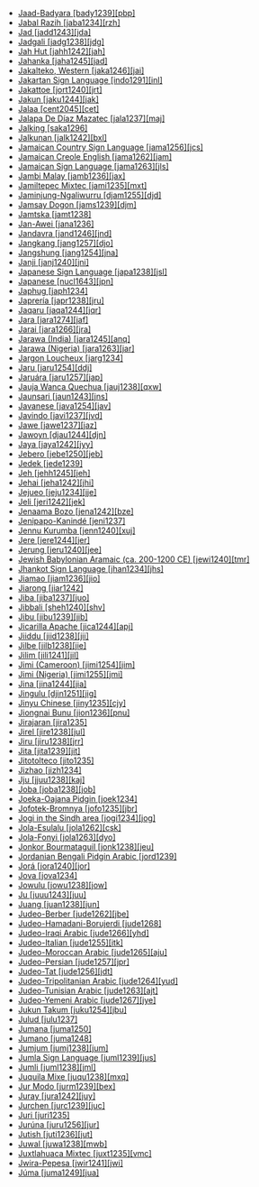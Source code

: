 - [Jaad-Badyara [bady1239][pbp]](tree/atla1278/nort3146/jaad1234/bady1239/md.ini)
- [Jabal Razih [jaba1234][rzh]](tree/afro1255/semi1276/west2786/cent2236/sayh1236/mode1270/jaba1234/md.ini)
- [Jad [jadd1243][jda]](tree/sino1245/bodi1256/bodi1257/oldm1245/tibe1276/late1253/laha1255/spit1239/jadd1243/md.ini)
- [Jadgali [jadg1238][jdg]](tree/indo1319/clas1257/indo1320/indo1321/indo1324/sind1278/sind1279/lasi1244/jadg1238/md.ini)
- [Jah Hut [jahh1242][jah]](tree/aust1305/asli1243/cent1987/jahh1242/md.ini)
- [Jahanka [jaha1245][jad]](tree/mand1469/west2780/mand1431/cent2047/mand1432/mand1433/mand1434/mand1435/west2499/xaso1239/jaha1245/md.ini)
- [Jakalteko, Western [jaka1246][jai]](tree/book1242/jaka1246/md.ini)
- [Jakartan Sign Language [indo1291][inl]](tree/sign1238/deaf1237/lsfi1234/asli1244/mala1548/indo1333/indo1291/md.ini)
- [Jakattoe [jort1240][jrt]](tree/afro1255/chad1250/west2785/west2714/west2799/west2717/kofy1243/kofy1244/jort1240/md.ini)
- [Jakun [jaku1244][jak]](tree/aust1307/mala1545/mala1536/nort3170/mala1538/nucl1806/sing1270/jaku1244/md.ini)
- [Jalaa [cent2045][cet]](tree/cent2045/md.ini)
- [Jalapa De Díaz Mazatec [jala1237][maj]](tree/otom1299/east2557/popo1292/popo1293/maza1295/maza1308/jala1237/md.ini)
- [Jalking [saka1296]](tree/afro1255/chad1250/east2632/east2633/bara1406/saka1296/md.ini)
- [Jalkunan [jalk1242][bxl]](tree/mand1469/west2780/mand1431/cent2047/mand1432/jogo1241/jeri1241/jalk1242/md.ini)
- [Jamaican Country Sign Language [jama1256][jcs]](tree/sign1238/vill1244/jama1256/md.ini)
- [Jamaican Creole English [jama1262][jam]](tree/indo1319/clas1257/germ1287/nort3152/west2793/nort3175/angl1264/angl1265/late1254/merc1242/macr1271/guin1259/cari1284/west2854/jama1264/jama1262/md.ini)
- [Jamaican Sign Language [jama1263][jls]](tree/sign1238/deaf1237/lsfi1234/asli1244/amer1258/jama1263/md.ini)
- [Jambi Malay [jamb1236][jax]](tree/aust1307/mala1545/mala1536/nort3170/mala1538/nucl1806/nort3388/jamb1236/md.ini)
- [Jamiltepec Mixtec [jami1235][mxt]](tree/otom1299/east2557/amuz1253/mixt1422/mixt1423/mixt1427/coas1316/east2746/jami1235/md.ini)
- [Jaminjung-Ngaliwurru [djam1255][djd]](tree/mirn1241/djam1254/djam1255/md.ini)
- [Jamsay Dogon [jams1239][djm]](tree/dogo1299/plai1257/jams1239/md.ini)
- [Jamtska [jamt1238]](tree/indo1319/clas1257/germ1287/nort3152/nort3160/nort3266/narr1283/jamt1238/md.ini)
- [Jan-Awei [jana1236]](tree/atla1278/volt1241/benu1247/juku1257/cent2241/juku1258/juku1259/koro1322/jana1236/md.ini)
- [Jandavra [jand1246][jnd]](tree/indo1319/clas1257/indo1320/indo1321/indo1322/subc1234/guja1255/raja1256/bagr1245/jand1246/md.ini)
- [Jangkang [jang1257][djo]](tree/aust1307/mala1545/land1261/bida1239/sout2922/jang1257/md.ini)
- [Jangshung [jang1254][jna]](tree/sino1245/bodi1256/tibe1275/west2868/kinn1250/theb1237/jang1254/md.ini)
- [Janji [janj1240][jni]](tree/atla1278/volt1241/benu1247/kain1275/cent2242/basa1288/east2404/josa1234/nort3210/nort3215/janj1240/md.ini)
- [Japanese Sign Language [japa1238][jsl]](tree/sign1238/deaf1237/jsli1234/japa1238/md.ini)
- [Japanese [nucl1643][jpn]](tree/japo1237/japa1256/japa1258/nucl1643/md.ini)
- [Japhug [japh1234]](tree/sino1245/burm1265/naqi1236/qian1263/rgya1241/core1262/jiar1240/japh1234/md.ini)
- [Japrería [japr1238][jru]](tree/cari1283/yukp1242/yukp1243/japr1238/md.ini)
- [Jaqaru [jaqa1244][jqr]](tree/ayma1253/tupe1234/jaqa1244/md.ini)
- [Jara [jara1274][jaf]](tree/afro1255/chad1250/bium1280/sout3145/bium1275/west2707/jara1274/md.ini)
- [Jarai [jara1266][jra]](tree/aust1307/mala1545/mala1536/nort3170/cham1327/cham1330/high1280/rade1241/jara1266/md.ini)
- [Jarawa (India) [jara1245][anq]](tree/jara1244/jara1245/md.ini)
- [Jarawa (Nigeria) [jara1263][jar]](tree/atla1278/volt1241/benu1247/bant1294/sout3152/narr1281/mbam1254/jara1262/nige1254/jara1275/jara1263/md.ini)
- [Jargon Loucheux [jarg1234]](tree/pidg1258/fren1279/slav1256/jarg1234/md.ini)
- [Jaru [jaru1254][ddj]](tree/pama1250/dese1234/ngum1251/ngum1256/jaru1256/jaru1254/md.ini)
- [Jaruára [jaru1257][jap]](tree/book1242/jaru1257/md.ini)
- [Jauja Wanca Quechua [jauj1238][qxw]](tree/quec1387/quec1386/cent2141/jauj1237/jauj1238/md.ini)
- [Jaunsari [jaun1243][jns]](tree/indo1319/clas1257/indo1320/indo1321/indo1310/hima1250/jaun1243/md.ini)
- [Javanese [java1254][jav]](tree/aust1307/mala1545/java1253/mode1251/java1254/md.ini)
- [Javindo [javi1237][jvd]](tree/indo1319/clas1257/germ1287/nort3152/west2793/macr1270/midd1347/mode1257/glob1241/javi1237/md.ini)
- [Jawe [jawe1237][jaz]](tree/aust1307/mala1545/cent2237/east2712/ocea1241/sout3173/newc1243/main1286/nort3325/nort3211/jawe1237/md.ini)
- [Jawoyn [djau1244][djn]](tree/gunw1250/west2432/djau1244/md.ini)
- [Jaya [jaya1242][jyy]](tree/cent2225/sara1341/sbbo1237/nucl1719/sara1349/bagi1248/moro1296/jaya1242/md.ini)
- [Jebero [jebe1250][jeb]](tree/cahu1265/jebe1250/md.ini)
- [Jedek [jede1239]](tree/aust1305/asli1243/cent1987/nort2682/mani1290/menr1235/jede1239/md.ini)
- [Jeh [jehh1245][jeh]](tree/aust1305/bahn1264/nort3150/jehh1244/jehh1246/jehh1245/md.ini)
- [Jehai [jeha1242][jhi]](tree/aust1305/asli1243/cent1987/nort2682/mani1290/menr1235/jeha1242/md.ini)
- [Jejueo [jeju1234][jje]](tree/kore1284/jeju1234/md.ini)
- [Jeli [jeri1242][jek]](tree/mand1469/west2780/mand1431/cent2047/mand1432/jogo1241/jeri1241/jeri1242/md.ini)
- [Jenaama Bozo [jena1242][bze]](tree/mand1469/west2780/samo1308/soni1257/bozo1252/nucl1444/jena1242/md.ini)
- [Jenipapo-Kanindé [jeni1237]](tree/uncl1493/jeni1237/md.ini)
- [Jennu Kurumba [jenn1240][xuj]](tree/drav1251/sout3133/sout3138/tami1291/bada1263/kann1259/jenn1240/md.ini)
- [Jere [jere1244][jer]](tree/atla1278/volt1241/benu1247/kain1275/cent2242/basa1288/east2404/josa1234/nort3210/nort3215/boze1240/jere1244/md.ini)
- [Jerung [jeru1240][jee]](tree/sino1245/hima1249/maha1306/kira1253/west2424/chau1260/jeru1240/md.ini)
- [Jewish Babylonian Aramaic (ca. 200-1200 CE) [jewi1240][tmr]](tree/afro1255/semi1276/west2786/cent2236/nort3165/aram1259/impe1236/midd1367/east2680/cent2217/nort3241/jewi1240/md.ini)
- [Jhankot Sign Language [jhan1234][jhs]](tree/sign1238/vill1244/jhan1234/md.ini)
- [Jiamao [jiam1236][jio]](tree/taik1256/hlai1238/jiam1236/md.ini)
- [Jiarong [jiar1242]](tree/book1242/jiar1242/md.ini)
- [Jiba [jiba1237][juo]](tree/atla1278/volt1241/benu1247/juku1257/cent2241/juku1258/juku1259/koro1322/kona1244/jiba1237/md.ini)
- [Jibbali [sheh1240][shv]](tree/afro1255/semi1276/west2786/mode1252/east2766/sheh1240/md.ini)
- [Jibu [jibu1239][jib]](tree/atla1278/volt1241/benu1247/juku1257/cent2241/juku1258/juku1259/jibu1240/jibu1241/jibu1239/md.ini)
- [Jicarilla Apache [jica1244][apj]](tree/atha1245/atha1246/atha1247/apac1239/sout3151/east2723/jica1244/md.ini)
- [Jiiddu [jiid1238][jii]](tree/afro1255/cush1243/east2699/lowl1267/sout3055/main1283/omot1245/east2653/bais1247/jiid1238/md.ini)
- [Jilbe [jilb1238][jie]](tree/afro1255/chad1250/bium1280/unun9878/jilb1238/md.ini)
- [Jilim [jili1241][jil]](tree/nucl1709/mada1298/raic1241/nuru1240/jili1241/md.ini)
- [Jimi (Cameroon) [jimi1254][jim]](tree/afro1255/chad1250/bium1280/sout3145/bium1271/gude1247/gude1248/jimi1254/md.ini)
- [Jimi (Nigeria) [jimi1255][jmi]](tree/afro1255/chad1250/west2785/west2790/west2800/sout3161/guru1272/jimi1255/md.ini)
- [Jina [jina1244][jia]](tree/afro1255/chad1250/bium1280/nort3156/koto1267/jina1243/jina1244/md.ini)
- [Jingulu [djin1251][jig]](tree/mirn1241/djin1251/md.ini)
- [Jinyu Chinese [jiny1235][cjy]](tree/sino1245/sini1245/clas1255/midd1354/nort3155/jiny1235/md.ini)
- [Jiongnai Bunu [jion1236][pnu]](tree/hmon1336/hmon1337/nucl1714/jion1235/jion1236/md.ini)
- [Jirajaran [jira1235]](tree/jira1235/md.ini)
- [Jirel [jire1238][jul]](tree/sino1245/bodi1256/bodi1257/oldm1245/tibe1276/late1253/cent2346/sout3216/sher1254/jire1238/md.ini)
- [Jiru [jiru1238][jrr]](tree/atla1278/volt1241/benu1247/juku1257/cent2241/juku1258/wurb1240/wurb1239/jiru1238/md.ini)
- [Jita [jita1239][jit]](tree/atla1278/volt1241/benu1247/bant1294/sout3152/narr1281/east2731/nort3203/grea1289/east2750/sugu1245/jita1239/md.ini)
- [Jitotolteco [jito1235]](tree/mixe1284/zoqu1261/chia1261/jito1235/md.ini)
- [Jizhao [jizh1234]](tree/taik1256/kamt1241/daic1238/beic1239/jizh1234/md.ini)
- [Jju [jjuu1238][kaj]](tree/atla1278/volt1241/benu1247/benu1248/benu1249/sout3163/nucl1795/kata1275/jjuu1238/md.ini)
- [Joba [joba1238][job]](tree/atla1278/volt1241/benu1247/bant1294/sout3152/narr1281/east2731/nort3203/grea1289/west2842/kivu1239/fore1272/fuli1241/fuli1242/joba1238/md.ini)
- [Joeka-Oajana Pidgin [joek1234]](tree/pidg1258/gali1266/joek1234/md.ini)
- [Jofotek-Bromnya [jofo1235][jbr]](tree/toro1256/tora1268/coas1312/jofo1235/md.ini)
- [Jogi in the Sindh area [jogi1234][jog]](tree/book1242/pend1244/jogi1234/md.ini)
- [Jola-Esulalu [jola1262][csk]](tree/atla1278/nort3146/cent2230/bakk1238/jool1234/jola1264/fhjo1234/jola1262/md.ini)
- [Jola-Fonyi [jola1263][dyo]](tree/atla1278/nort3146/cent2230/bakk1238/jool1234/jola1264/jola1263/md.ini)
- [Jonkor Bourmataguil [jonk1238][jeu]](tree/afro1255/chad1250/east2632/east2633/east2709/dang1275/dang1276/unun9877/jonk1238/md.ini)
- [Jordanian Bengali Pidgin Arabic [jord1239]](tree/pidg1258/arab1397/jord1239/md.ini)
- [Jorá [jora1240][jor]](tree/tupi1275/mawe1252/awet1245/tupi1276/sout3271/tupi1278/wara1305/siri1279/jora1240/md.ini)
- [Jova [jova1234]](tree/utoa1244/sout3136/unun9947/jova1234/md.ini)
- [Jowulu [jowu1238][jow]](tree/mand1469/west2780/samo1308/duun1243/duun1244/jowu1238/md.ini)
- [Ju [juuu1243][juu]](tree/afro1255/chad1250/west2785/west2790/west2800/sout3161/guru1272/tala1296/juuu1243/md.ini)
- [Juang [juan1238][jun]](tree/aust1305/mund1335/juan1238/md.ini)
- [Judeo-Berber [jude1262][jbe]](tree/book1242/jude1262/md.ini)
- [Judeo-Hamadani-Borujerdi [jude1268]](tree/indo1319/clas1257/indo1320/iran1269/cent2317/cent2318/nort3177/cent2264/nucl1790/jude1268/md.ini)
- [Judeo-Iraqi Arabic [jude1266][yhd]](tree/afro1255/semi1276/west2786/cent2236/arab1394/arab1395/east2729/qelt1235/jude1266/md.ini)
- [Judeo-Italian [jude1255][itk]](tree/indo1319/clas1257/ital1284/lati1262/lati1263/impe1234/roma1334/ital1285/west2813/shif1234/nort3208/gall1279/jude1255/md.ini)
- [Judeo-Moroccan Arabic [jude1265][aju]](tree/afro1255/semi1276/west2786/cent2236/arab1394/arab1395/nort3191/jude1265/md.ini)
- [Judeo-Persian [jude1257][jpr]](tree/indo1319/clas1257/indo1320/iran1269/sout3157/midd1352/mode1259/fars1254/fars1255/jude1257/md.ini)
- [Judeo-Tat [jude1256][jdt]](tree/indo1319/clas1257/indo1320/iran1269/sout3157/midd1352/mode1259/fars1254/cauc1242/jude1256/md.ini)
- [Judeo-Tripolitanian Arabic [jude1264][yud]](tree/afro1255/semi1276/west2786/cent2236/arab1394/arab1395/nort3191/eqal1234/jude1264/md.ini)
- [Judeo-Tunisian Arabic [jude1263][ajt]](tree/afro1255/semi1276/west2786/cent2236/arab1394/arab1395/nort3191/eqal1234/jude1263/md.ini)
- [Judeo-Yemeni Arabic [jude1267][jye]](tree/afro1255/semi1276/west2786/cent2236/arab1394/arab1395/arab1393/jude1267/md.ini)
- [Jukun Takum [juku1254][jbu]](tree/atla1278/volt1241/benu1247/juku1257/cent2241/juku1258/juku1259/jibu1240/jibu1241/juku1254/md.ini)
- [Julud [julu1237]](tree/katl1246/katl1236/julu1237/md.ini)
- [Jumana [juma1250]](tree/araw1281/japu1236/japu1237/juma1250/md.ini)
- [Jumano [juma1248]](tree/unat1236/juma1248/md.ini)
- [Jumjum [jumj1238][jum]](tree/nilo1247/west2493/buru1328/maba1272/jumj1238/md.ini)
- [Jumla Sign Language [juml1239][jus]](tree/sign1238/vill1244/juml1239/md.ini)
- [Jumli [juml1238][jml]](tree/indo1319/clas1257/indo1320/indo1321/indo1310/east1436/juml1238/md.ini)
- [Juquila Mixe [juqu1238][mxq]](tree/mixe1284/mixe1286/oaxa1241/lowl1268/lowl1269/midl1241/juqu1238/md.ini)
- [Jur Modo [jurm1239][bex]](tree/cent2225/sara1341/moro1282/moro1293/lori1239/jurm1239/md.ini)
- [Juray [jura1242][juy]](tree/aust1305/mund1335/sora1255/sora1256/jura1242/md.ini)
- [Jurchen [jurc1239][juc]](tree/tung1282/manc1250/jurc1239/md.ini)
- [Juri [juri1235]](tree/ticu1244/juri1235/md.ini)
- [Jurúna [juru1256][jur]](tree/tupi1275/yuru1262/juru1256/md.ini)
- [Jutish [juti1236][jut]](tree/indo1319/clas1257/germ1287/nort3152/nort3160/sout3248/juti1236/md.ini)
- [Juwal [juwa1238][mwb]](tree/nucl1708/mari1433/mand1470/juwa1238/md.ini)
- [Juxtlahuaca Mixtec [juxt1235][vmc]](tree/otom1299/east2557/amuz1253/mixt1422/mixt1423/mixt1427/sout3179/juxt1235/md.ini)
- [Jwira-Pepesa [jwir1241][jwi]](tree/atla1278/volt1241/kwav1236/nyoa1234/poto1254/tano1248/cent2262/biaa1238/sout2779/jwir1243/jwir1241/md.ini)
- [Júma [juma1249][jua]](tree/tupi1275/mawe1252/awet1245/tupi1276/tupi1280/kawa1292/juma1249/md.ini)
